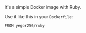 It's a simple Docker image with Ruby.

Use it like this in your `Dockerfile`:

```
FROM yegor256/ruby
```

